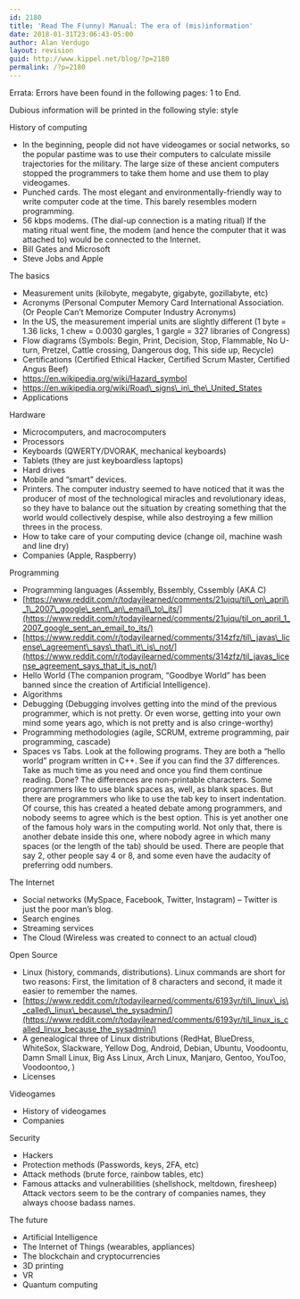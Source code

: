 ```yaml
---
id: 2180
title: 'Read The F(unny) Manual: The era of (mis)information'
date: 2018-01-31T23:06:43-05:00
author: Alan Verdugo
layout: revision
guid: http://www.kippel.net/blog/?p=2180
permalink: /?p=2180
---
```

Errata: Errors have been found in the following pages: 1 to End.

Dubious information will be printed in the following style: style

History of computing

  * In the beginning, people did not have videogames or social networks, so the popular pastime was to use their computers to calculate missile trajectories for the military. The large size of these ancient computers stopped the programmers to take them home and use them to play videogames.
  * Punched cards. The most elegant and environmentally-friendly way to write computer code at the time. This barely resembles modern programming.
  * 56 kbps modems. (The dial-up connection is a mating ritual) If the mating ritual went fine, the modem (and hence the computer that it was attached to) would be connected to the Internet.
  * Bill Gates and Microsoft
  * Steve Jobs and Apple

The basics

  * Measurement units (kilobyte, megabyte, gigabyte, gozillabyte, etc)
  * Acronyms (Personal Computer Memory Card International Association. (Or People Can&#8217;t Memorize Computer Industry Acronyms)
  * In the US, the measurement imperial units are slightly different (1 byte = 1.36 licks, 1 chew = 0.0030 gargles, 1 gargle = 327 libraries of Congress)
  * Flow diagrams (Symbols: Begin, Print, Decision, Stop, Flammable, No U-turn, Pretzel, Cattle crossing, Dangerous dog, This side up, Recycle)
  * Certifications (Certified Ethical Hacker, Certified Scrum Master, Certified Angus Beef)
  * https://en.wikipedia.org/wiki/Hazard_symbol
  * https://en.wikipedia.org/wiki/Road\_signs\_in\_the\_United_States
  * Applications

Hardware

  * Microcomputers, and macrocomputers
  * Processors
  * Keyboards (QWERTY/DVORAK, mechanical keyboards)
  * Tablets (they are just keyboardless laptops)
  * Hard drives
  * Mobile and &#8220;smart&#8221; devices.
  * Printers. The computer industry seemed to have noticed that it was the producer of most of the technological miracles and revolutionary ideas, so they have to balance out the situation by creating something that the world would collectively despise, while also destroying a few million threes in the process.
  * How to take care of your computing device (change oil, machine wash and line dry)
  * Companies (Apple, Raspberry)

Programming

  * Programming languages (Assembly, Bssembly, Cssembly (AKA C)
  * [https://www.reddit.com/r/todayilearned/comments/21ujqu/til\_on\_april\_1\_2007\_google\_sent\_an\_email\_to\_its/](https://www.reddit.com/r/todayilearned/comments/21ujqu/til_on_april_1_2007_google_sent_an_email_to_its/)
  * [https://www.reddit.com/r/todayilearned/comments/314zfz/til\_javas\_license\_agreement\_says\_that\_it\_is\_not/](https://www.reddit.com/r/todayilearned/comments/314zfz/til_javas_license_agreement_says_that_it_is_not/)
  * Hello World (The companion program, &#8220;Goodbye World&#8221; has been banned since the creation of Artificial Intelligence).
  * Algorithms
  * Debugging (Debugging involves getting into the mind of the previous programmer, which is not pretty. Or even worse, getting into your own mind some years ago, which is not pretty and is also cringe-worthy)
  * Programming methodologies (agile, SCRUM, extreme programming, pair programming, cascade)
  * Spaces vs Tabs. Look at the following programs. They are both a &#8220;hello world&#8221; program written in C++. See if you can find the 37 differences. Take as much time as you need and once you find them continue reading. Done? The differences are non-printable characters. Some programmers like to use blank spaces as, well, as blank spaces. But there are programmers who like to use the tab key to insert indentation. Of course, this has created a heated debate among programmers, and nobody seems to agree which is the best option. This is yet another one of the famous holy wars in the computing world. Not only that, there is another debate inside this one, where nobody agree in which many spaces (or the length of the tab) should be used. There are people that say 2, other people say 4 or 8, and some even have the audacity of preferring odd numbers.

The Internet

  * Social networks (MySpace, Facebook, Twitter, Instagram) &#8211; Twitter is just the poor man&#8217;s blog.
  * Search engines
  * Streaming services
  * The Cloud (Wireless was created to connect to an actual cloud)

Open Source

  * Linux (history, commands, distributions). Linux commands are short for two reasons: First, the limitation of 8 characters and second, it made it easier to remember the names.
  * [https://www.reddit.com/r/todayilearned/comments/6193yr/til\_linux\_is\_called\_linux\_because\_the_sysadmin/](https://www.reddit.com/r/todayilearned/comments/6193yr/til_linux_is_called_linux_because_the_sysadmin/)
  * A genealogical three of Linux distributions (RedHat, BlueDress, WhiteSox, Slackware, Yellow Dog, Android, Debian, Ubuntu, Voodoontu, Damn Small Linux, Big Ass Linux, Arch Linux, Manjaro, Gentoo, YouToo, Voodoontoo, )
  * Licenses

Videogames

  * History of videogames
  * Companies

Security

  * Hackers
  * Protection methods (Passwords, keys, 2FA, etc)
  * Attack methods (brute force, rainbow tables, etc)
  * Famous attacks and vulnerabilities (shellshock, meltdown, firesheep) Attack vectors seem to be the contrary of companies names, they always choose badass names.

The future

  * Artificial Intelligence
  * The Internet of Things (wearables, appliances)
  * The blockchain and cryptocurrencies
  * 3D printing
  * VR
  * Quantum computing